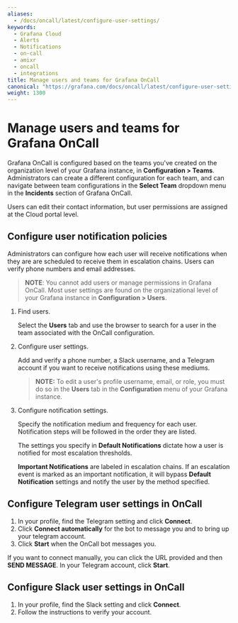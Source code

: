 ```yaml
---
aliases:
  - /docs/oncall/latest/configure-user-settings/
keywords:
  - Grafana Cloud
  - Alerts
  - Notifications
  - on-call
  - amixr
  - oncall
  - integrations
title: Manage users and teams for Grafana OnCall
canonical: "https://grafana.com/docs/oncall/latest/configure-user-setting/"
weight: 1300
---
```


# Manage users and teams for Grafana OnCall

Grafana OnCall is configured based on the teams you've created on the organization level of your Grafana instance, in **Configuration > Teams**. Administrators can create a different configuration for each team, and can navigate between team configurations in the **Select Team** dropdown menu in the **Incidents** section of Grafana OnCall.

Users can edit their contact information, but user permissions are assigned at the Cloud portal level.

## Configure user notification policies

Administrators can configure how each user will receive notifications when they are are scheduled to receive them in escalation chains. Users can verify phone numbers and email addresses.

> **NOTE**: You cannot add users or manage permissions in Grafana OnCall. Most user settings are found on the organizational level of your Grafana instance in **Configuration > Users**.

1. Find users.

   Select the **Users** tab and use the browser to search for a user in the team associated with the OnCall configuration.

1. Configure user settings.

   Add and verify a phone number, a Slack username, and a Telegram account if you want to receive notifications using these mediums.

   > **NOTE:** To edit a user's profile username, email, or role, you must do so in the **Users** tab in the **Configuration** menu of your Grafana instance.

1. Configure notification settings.

   Specify the notification medium and frequency for each user. Notification steps will be followed in the order they are listed.

   The settings you specify in **Default Notifications** dictate how a user is notified for most escalation thresholds.

   **Important Notifications** are labeled in escalation chains. If an escalation event is marked as an important notification, it will bypass **Default Notification** settings and notify the user by the method specified.

## Configure Telegram user settings in OnCall

1. In your profile, find the Telegram setting and click **Connect**.
1. Click **Connect automatically** for the bot to message you and to bring up your telegram account.
1. Click **Start** when the OnCall bot messages you.

If you want to connect manually, you can click the URL provided and then **SEND MESSAGE**. In your Telegram account, click **Start**.

## Configure Slack user settings in OnCall

1. In your profile, find the Slack setting and click **Connect**.
1. Follow the instructions to verify your account.
